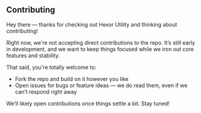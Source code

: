 ## Contributing

Hey there — thanks for checking out Hexor Utility and thinking about contributing!

Right now, we're not accepting direct contributions to the repo. It’s still early in development, and we want to keep things focused while we iron out core features and stability.

That said, you're totally welcome to:
- Fork the repo and build on it however you like
- Open issues for bugs or feature ideas — we do read them, even if we can’t respond right away

We’ll likely open contributions once things settle a bit. Stay tuned!
